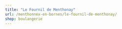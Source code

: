 ```yaml
---
title: "Le Fournil de Menthonay"
url: /menthonnex-en-bornes/le-fournil-de-menthonay/
shop: boulangerie
---
```

